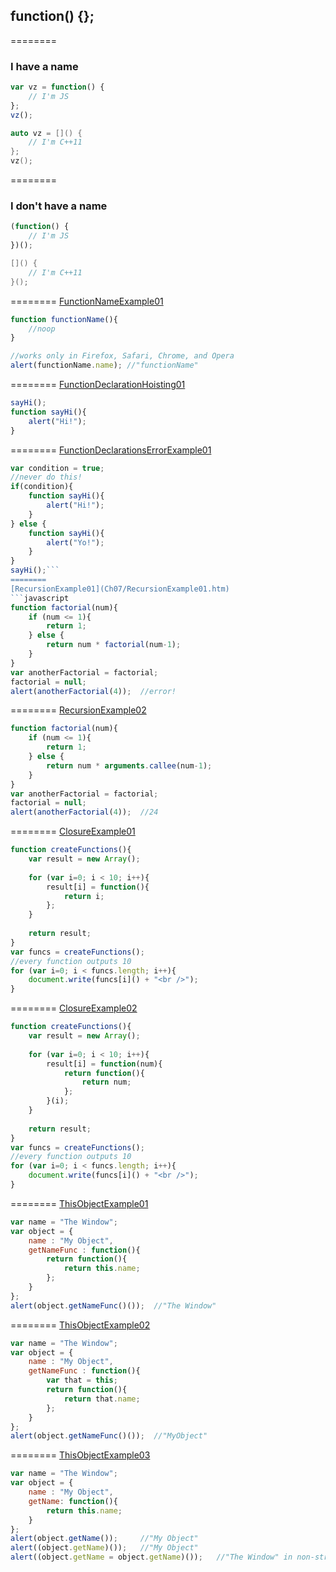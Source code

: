## function() {};
========
### I have a name
```javascript
var vz = function() {
	// I'm JS
};
vz();
```
```C++
auto vz = []() {
	// I'm C++11
};
vz();
```
========
### I don't have a name
```javascript
(function() {
	// I'm JS
})();
```
```C++
[]() {
	// I'm C++11
}();
```
========
[FunctionNameExample01](Ch07/FunctionNameExample01.htm)
```javascript
function functionName(){
    //noop
}

//works only in Firefox, Safari, Chrome, and Opera
alert(functionName.name); //"functionName"
```
========
[FunctionDeclarationHoisting01](Ch07/FunctionDeclarationHoisting01.htm)
```javascript
sayHi();
function sayHi(){
    alert("Hi!");
}
```
========
[FunctionDeclarationsErrorExample01](Ch07/FunctionDeclarationsErrorExample01.htm)
```javascript
var condition = true;
//never do this!
if(condition){
    function sayHi(){
        alert("Hi!");
    }
} else {
    function sayHi(){
        alert("Yo!");
    }
}
sayHi();```
========
[RecursionExample01](Ch07/RecursionExample01.htm)
```javascript
function factorial(num){
    if (num <= 1){
        return 1;
    } else {
        return num * factorial(num-1);
    }
}
var anotherFactorial = factorial;
factorial = null;
alert(anotherFactorial(4));  //error!
```
========
[RecursionExample02](Ch07/RecursionExample02.htm)
```javascript
function factorial(num){
    if (num <= 1){
        return 1;
    } else {
        return num * arguments.callee(num-1);
    }
}
var anotherFactorial = factorial;
factorial = null;
alert(anotherFactorial(4));  //24
```
========
[ClosureExample01](Ch07/ClosureExample01.htm)
```javascript
function createFunctions(){
    var result = new Array();
    
    for (var i=0; i < 10; i++){
        result[i] = function(){
            return i;
        };
    }
    
    return result;
}
var funcs = createFunctions();
//every function outputs 10
for (var i=0; i < funcs.length; i++){
    document.write(funcs[i]() + "<br />");
}
```
========
[ClosureExample02](Ch07/ClosureExample02.htm)
```javascript
function createFunctions(){
    var result = new Array();
    
    for (var i=0; i < 10; i++){
        result[i] = function(num){
            return function(){
                return num;
            };
        }(i);
    }
    
    return result;
}
var funcs = createFunctions();
//every function outputs 10
for (var i=0; i < funcs.length; i++){
    document.write(funcs[i]() + "<br />");
}
```
========
[ThisObjectExample01](Ch07/ThisObjectExample01.htm)
```javascript
var name = "The Window";
var object = {
    name : "My Object",
    getNameFunc : function(){
        return function(){
            return this.name;
        };
    }
};
alert(object.getNameFunc()());  //"The Window"
```
========
[ThisObjectExample02](Ch07/ThisObjectExample02.htm)
```javascript
var name = "The Window";
var object = {
    name : "My Object",
    getNameFunc : function(){
        var that = this;
        return function(){
            return that.name;
        };
    }
};
alert(object.getNameFunc()());  //"MyObject"
```
========
[ThisObjectExample03](Ch07/ThisObjectExample03.htm)
```javascript
var name = "The Window";
var object = {
    name : "My Object",
    getName: function(){
        return this.name;
    }
};
alert(object.getName());     //"My Object"
alert((object.getName)());   //"My Object"
alert((object.getName = object.getName)());   //"The Window" in non-strict mode
```

